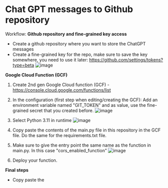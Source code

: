 # Chat GPT messages to Github repository

Workflow: 
**Github repository and fine-grained key access**
- Create a github repository where you want to store the ChatGPT messages
- Create a fine-grained key for the repo, make sure to save the key somewhere, you need to use it later: https://github.com/settings/tokens?type=beta
![image](https://github.com/Peccer/ChatGPT_to_Github_repo/assets/5719371/83a3120d-1c7a-4147-be8d-288c19018118)

**Google Cloud Function (GCF)**
1. Create 2nd gen Google Cloud function (GCF) - https://console.cloud.google.com/functions/list
2. In the configuration (first step when editing/creating the GCF): Add an environment variable named "GIT_TOKEN" and as value, use the fine-grained secret that you created before.
![image](https://github.com/Peccer/ChatGPT_to_Github_repo/assets/5719371/4cef0036-851a-4d5f-80aa-6946c7ffeaf9)

3. Select Python 3.11 in runtime
![image](https://github.com/Peccer/ChatGPT_to_Github_repo/assets/5719371/0b6cf3b9-115c-4f86-b666-3628f758002a)

4. Copy paste the contents of the main.py file in this repository in the GCF file. Do the same for the requirements.txt file.
5. Make sure to give the entry point the same name as the function in main.py. In this case "cors_enabled_function"
![image](https://github.com/Peccer/ChatGPT_to_Github_repo/assets/5719371/874e64d9-e37f-4ed7-aef3-351b31440b76)

6. Deploy your function.

**Final steps**
- Copy paste the  
